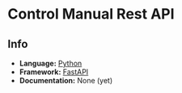 # Control Manual Rest API

## Info

- **Language:** [Python](https://python.org)
- **Framework:** [FastAPI](https://fastapi.tiangolo.com/)
- **Documentation:** None (yet)
